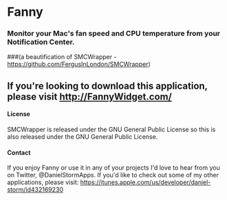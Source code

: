 # Fanny
### Monitor your Mac's fan speed and CPU temperature from your Notification Center.
###(a beautification of SMCWrapper - https://github.com/FergusInLondon/SMCWrapper)
## If you're looking to download this application, please visit http://FannyWidget.com/


#### License
SMCWrapper is released under the GNU General Public License so this is also released under the GNU General Public License.


#### Contact
If you enjoy Fanny or use it in any of your projects I'd love to hear from you on Twitter, @DanielStormApps.
If you'd like to check out some of my other applications, please visit: https://itunes.apple.com/us/developer/daniel-storm/id432169230

